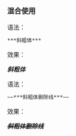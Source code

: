 ### 混合使用

语法：

```markdown
***斜粗体***
```

效果：

***斜粗体***

语法：

```markdown
~~***斜粗体删除线***~~
```

效果：

~~***斜粗体删除线***~~





